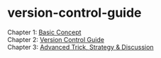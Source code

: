 # version-control-guide

Chapter 1: [Basic Concept](chapter-1.md)  
Chapter 2: [Version Control Guide](chapter-2.md)  
Chapter 3: [Advanced Trick, Strategy & Discussion](chapter-3.md)
